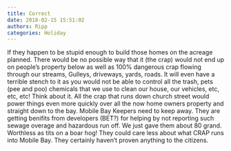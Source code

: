 ```yaml
---
title: Correct
date: 2018-02-15 15:51:02
authors: Ripp
categories: Holiday
---
```


 If they happen to be stupid enough to build those homes on the acreage planned. There would be no possible way that it (the crap) would not end up on people’s property below as well as 100% dangerous crap flowing through our streams, Gulleys, driveways, yards, roads. It will even have a terrible stench to it as you would not be able to control all the trash, pets (pee and poo) chemicals that we use to clean our house, our vehicles, etc, etc, etc!  Think about it. All the crap that runs down church street would power things even more quickly over all the now home owners property and straight down to the bay. Mobile Bay Keepers need to keep away. They are getting benifits from developers (BET?) for helping by not reporting such sewage overage and hazardous run off. We just gave them about 80 grand. Worthless as tits on a boar hog! They could care less about what CRAP runs into Mobile Bay. They certainly haven’t proven anything to the citizens.